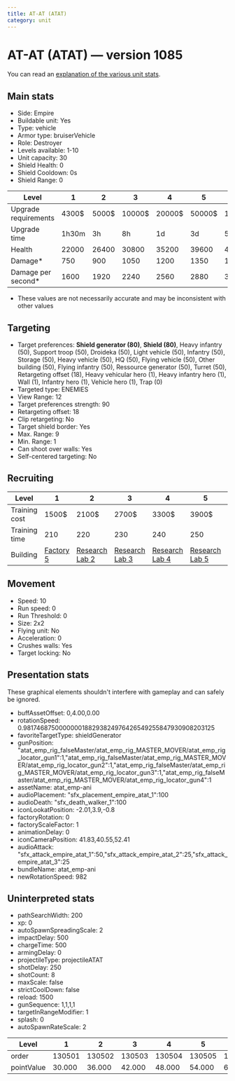 ```yaml
---
title: AT-AT (ATAT)
category: unit
---
```


# AT-AT (ATAT) — version 1085

You can read an [explanation  of the various unit stats](unitexplained.md).

## Main stats

  * Side: Empire
  * Buildable unit: Yes
  * Type: vehicle
  * Armor type: bruiserVehicle
  * Role: Destroyer
  * Levels available: 1-10
  * Unit capacity: 30
  * Shield Health: 0
  * Shield Cooldown: 0s
  * Shield Range: 0

|Level               |1    |2    |3     |4     |5     |6      |7      |8      |9       |10      |
|--------------------|-----|-----|------|------|------|-------|-------|-------|--------|--------|
|Upgrade requirements|4300$|5000$|10000$|20000$|50000$|135000$|225000$|450000$|1500000$|2500000$|
|Upgrade time        |1h30m|3h   |8h    |1d    |3d    |5d     |1w     |1w3d   |2w      |2w      |
|Health              |22000|26400|30800 |35200 |39600 |44000  |48400  |52800  |57200   |66000   |
|Damage*             |750  |900  |1050  |1200  |1350  |1500   |1650   |1800   |1950    |2250    |
|Damage per second*  |1600 |1920 |2240  |2560  |2880  |3200   |3520   |3840   |4160    |4800    |

* These values are not necessarily accurate and may be inconsistent with other values

## Targeting

  * Target preferences: **Shield generator (80)**, **Shield (80)**, Heavy infantry (50), Support troop (50), Droideka (50), Light vehicle (50), Infantry (50), Storage (50), Heavy vehicle (50), HQ (50), Flying vehicle (50), Other building (50), Flying infantry (50), Ressource generator (50), Turret (50), Retargeting offset (18), Heavy vehicular hero (1), Heavy infantry hero (1), Wall (1), Infantry hero (1), Vehicle hero (1), Trap (0)
  * Targeted type: ENEMIES
  * View Range: 12
  * Target preferences strength: 90
  * Retargeting offset: 18
  * Clip retargeting: No
  * Target shield border: Yes
  * Max. Range: 9
  * Min. Range: 1
  * Can shoot over walls: Yes
  * Self-centered targeting: No

## Recruiting

|Level        |1                              |2                                      |3                                      |4                                      |5                                      |6                                      |7                                      |8                                      |9                                      |10                                      |
|-------------|-------------------------------|---------------------------------------|---------------------------------------|---------------------------------------|---------------------------------------|---------------------------------------|---------------------------------------|---------------------------------------|---------------------------------------|----------------------------------------|
|Training cost|1500$                          |2100$                                  |2700$                                  |3300$                                  |3900$                                  |4500$                                  |5100$                                  |6000$                                  |6300$                                  |6900$                                   |
|Training time|210                            |220                                    |230                                    |240                                    |250                                    |260                                    |270                                    |400                                    |430                                    |460                                     |
|Building     |[Factory 5](empireFactory.html)|[Research Lab 2](empireOffenseLab.html)|[Research Lab 3](empireOffenseLab.html)|[Research Lab 4](empireOffenseLab.html)|[Research Lab 5](empireOffenseLab.html)|[Research Lab 6](empireOffenseLab.html)|[Research Lab 7](empireOffenseLab.html)|[Research Lab 8](empireOffenseLab.html)|[Research Lab 9](empireOffenseLab.html)|[Research Lab 10](empireOffenseLab.html)|

## Movement

  * Speed: 10
  * Run speed: 0
  * Run Threshold: 0
  * Size: 2x2
  * Flying unit: No
  * Acceleration: 0
  * Crushes walls: Yes
  * Target locking: No

## Presentation stats

These graphical elements shouldn't interfere with gameplay and can safely be ignored.

  * buffAssetOffset: 0,4.00,0.00
  * rotationSpeed: 0.9817468750000000188293824976426549255847930908203125
  * favoriteTargetType: shieldGenerator
  * gunPosition: "atat_emp_rig_falseMaster/atat_emp_rig_MASTER_MOVER/atat_emp_rig_locator_gun1":1,"atat_emp_rig_falseMaster/atat_emp_rig_MASTER_MOVER/atat_emp_rig_locator_gun2":1,"atat_emp_rig_falseMaster/atat_emp_rig_MASTER_MOVER/atat_emp_rig_locator_gun3":1,"atat_emp_rig_falseMaster/atat_emp_rig_MASTER_MOVER/atat_emp_rig_locator_gun4":1
  * assetName: atat_emp-ani
  * audioPlacement: "sfx_placement_empire_atat_1":100
  * audioDeath: "sfx_death_walker_1":100
  * iconLookatPosition: -2.01,3.9,-0.8
  * factoryRotation: 0
  * factoryScaleFactor: 1
  * animationDelay: 0
  * iconCameraPosition: 41.83,40.55,52.41
  * audioAttack: "sfx_attack_empire_atat_1":50,"sfx_attack_empire_atat_2":25,"sfx_attack_empire_atat_3":25
  * bundleName: atat_emp-ani
  * newRotationSpeed: 982

## Uninterpreted stats

  * pathSearchWidth: 200
  * xp: 0
  * autoSpawnSpreadingScale: 2
  * impactDelay: 500
  * chargeTime: 500
  * armingDelay: 0
  * projectileType: projectileATAT
  * shotDelay: 250
  * shotCount: 8
  * maxScale: false
  * strictCoolDown: false
  * reload: 1500
  * gunSequence: 1,1,1,1
  * targetInRangeModifier: 1
  * splash: 0
  * autoSpawnRateScale: 2

|Level     |1     |2     |3     |4     |5     |6     |7     |8     |9     |10    |
|----------|------|------|------|------|------|------|------|------|------|------|
|order     |130501|130502|130503|130504|130505|130506|130507|130508|130509|130510|
|pointValue|30.000|36.000|42.000|48.000|54.000|60.000|66.000|72.000|78.000|90.000|

